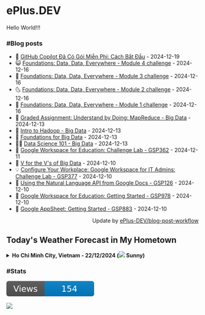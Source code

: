 # ePlus.DEV

Hello World!!!

### #Blog posts

- 🧰 [GitHub Copilot Đã Có Gói Miễn Phí: Cách Bắt Đầu](https://eplus.dev/github-copilot-da-co-goi-mien-phi-cach-bat-dau) - 2024-12-19 
- 😺 [Foundations: Data, Data, Everywhere - Module 4 challenge](https://eplus.dev/foundations-data-data-everywhere-module-4-challenge) - 2024-12-16 
- 🗽 [Foundations: Data, Data, Everywhere - Module 3 challenge](https://eplus.dev/foundations-data-data-everywhere-module-3-challenge) - 2024-12-16 
- 🌜 [Foundations: Data, Data, Everywhere - Module 2 challenge](https://eplus.dev/foundations-data-data-everywhere-module-2-challenge) - 2024-12-16 
- 📝 [Foundations: Data, Data, Everywhere - Module 1 challenge](https://eplus.dev/foundations-data-data-everywhere-module-1-challenge) - 2024-12-16 
- 🚀 [Graded Assignment: Understand by Doing: MapReduce - Big Data](https://eplus.dev/graded-assignment-understand-by-doing-mapreduce-big-data) - 2024-12-13 
- 💼 [Intro to Hadoop - Big Data](https://eplus.dev/intro-to-hadoop-big-data) - 2024-12-13 
- 🦣 [Foundations for Big Data](https://eplus.dev/foundations-for-big-data) - 2024-12-13 
- 👨‍🏫 [Data Science 101 - Big Data](https://eplus.dev/data-science-101-big-data) - 2024-12-13 
- 🔭 [Google Workspace for Education: Challenge Lab - GSP362](https://eplus.dev/google-workspace-for-education-challenge-lab-gsp362) - 2024-12-11 
- 🤡 [V for the V&#39;s of Big Data](https://eplus.dev/v-for-the-vs-of-big-data) - 2024-12-10 
- 💡 [Configure Your Workplace: Google Workspace for IT Admins: Challenge Lab - GSP377](https://eplus.dev/configure-your-workplace-google-workspace-for-it-admins-challenge-lab-gsp377) - 2024-12-10 
- 🦣 [Using the Natural Language API from Google Docs - GSP126](https://eplus.dev/using-the-natural-language-api-from-google-docs-gsp126) - 2024-12-10 
- 💪 [Google Workspace for Education: Getting Started - GSP978](https://eplus.dev/google-workspace-for-education-getting-started-gsp978) - 2024-12-10 
- 🤡 [Google AppSheet: Getting Started - GSP883](https://eplus.dev/google-appsheet-getting-started-gsp883) - 2024-12-10 


<div align="right">
    Update by <a target="_blank" href="https://github.com/ePlus-DEV/blog-post-workflow">ePlus-DEV/blog-post-workflow</a>
</div>


## Today's Weather Forecast in My Hometown



<details>
    <summary><b>Ho Chi Minh City, Vietnam - 22/12/2024 (<img src="https://cdn.weatherapi.com/weather/64x64/day/113.png" width="25" /> Sunny)</b>
    </summary>

    
<table>
    <tr>
        <th>Hour</th>
        <td>00:00</td><td>01:00</td><td>02:00</td><td>03:00</td><td>04:00</td><td>05:00</td><td>06:00</td><td>07:00</td><td>08:00</td><td>09:00</td><td>10:00</td><td>11:00</td><td>12:00</td><td>13:00</td><td>14:00</td><td>15:00</td><td>16:00</td><td>17:00</td><td>18:00</td><td>19:00</td><td>20:00</td><td>21:00</td><td>22:00</td><td>23:00</td>
    </tr>
    <tr>
        <th>Weather</th>
        <td><img src="https://cdn.weatherapi.com/weather/64x64/night/113.png"></img></td><td><img src="https://cdn.weatherapi.com/weather/64x64/night/113.png"></img></td><td><img src="https://cdn.weatherapi.com/weather/64x64/night/113.png"></img></td><td><img src="https://cdn.weatherapi.com/weather/64x64/night/113.png"></img></td><td><img src="https://cdn.weatherapi.com/weather/64x64/night/113.png"></img></td><td><img src="https://cdn.weatherapi.com/weather/64x64/night/113.png"></img></td><td><img src="https://cdn.weatherapi.com/weather/64x64/night/113.png"></img></td><td><img src="https://cdn.weatherapi.com/weather/64x64/day/113.png"></img></td><td><img src="https://cdn.weatherapi.com/weather/64x64/day/113.png"></img></td><td><img src="https://cdn.weatherapi.com/weather/64x64/day/113.png"></img></td><td><img src="https://cdn.weatherapi.com/weather/64x64/day/113.png"></img></td><td><img src="https://cdn.weatherapi.com/weather/64x64/day/113.png"></img></td><td><img src="https://cdn.weatherapi.com/weather/64x64/day/113.png"></img></td><td><img src="https://cdn.weatherapi.com/weather/64x64/day/113.png"></img></td><td><img src="https://cdn.weatherapi.com/weather/64x64/day/113.png"></img></td><td><img src="https://cdn.weatherapi.com/weather/64x64/day/113.png"></img></td><td><img src="https://cdn.weatherapi.com/weather/64x64/day/113.png"></img></td><td><img src="https://cdn.weatherapi.com/weather/64x64/day/113.png"></img></td><td><img src="https://cdn.weatherapi.com/weather/64x64/night/113.png"></img></td><td><img src="https://cdn.weatherapi.com/weather/64x64/night/113.png"></img></td><td><img src="https://cdn.weatherapi.com/weather/64x64/night/113.png"></img></td><td><img src="https://cdn.weatherapi.com/weather/64x64/night/116.png"></img></td><td><img src="https://cdn.weatherapi.com/weather/64x64/night/113.png"></img></td><td><img src="https://cdn.weatherapi.com/weather/64x64/night/113.png"></img></td>
    </tr>
    <tr>
        <th>Condition</th>
        <td width="200px">Clear </td><td width="200px">Clear </td><td width="200px">Clear </td><td width="200px">Clear </td><td width="200px">Clear </td><td width="200px">Clear </td><td width="200px">Clear </td><td width="200px">Sunny</td><td width="200px">Sunny</td><td width="200px">Sunny</td><td width="200px">Sunny</td><td width="200px">Sunny</td><td width="200px">Sunny</td><td width="200px">Sunny</td><td width="200px">Sunny</td><td width="200px">Sunny</td><td width="200px">Sunny</td><td width="200px">Sunny</td><td width="200px">Clear </td><td width="200px">Clear </td><td width="200px">Clear </td><td width="200px">Partly Cloudy </td><td width="200px">Clear </td><td width="200px">Clear </td>
    </tr>
    <tr>
        <th>Temperature</th>
        <td>23.2 °C</td><td>23 °C</td><td>22.6 °C</td><td>22.4 °C</td><td>22.2 °C</td><td>21.9 °C</td><td>21.5 °C</td><td>21.5 °C</td><td>22.6 °C</td><td>24.4 °C</td><td>25.5 °C</td><td>27.7 °C</td><td>28.6 °C</td><td>29.2 °C</td><td>29.4 °C</td><td>29.1 °C</td><td>28.3 °C</td><td>26.7 °C</td><td>25.6 °C</td><td>24.6 °C</td><td>24 °C</td><td>23.5 °C</td><td>23.1 °C</td><td>22.5 °C</td>
    </tr>
    <tr>
        <th>Wind</th>
        <td>2.5 kph</td><td>2.9 kph</td><td>2.5 kph</td><td>1.4 kph</td><td>5.4 kph</td><td>6.8 kph</td><td>6.8 kph</td><td>7.9 kph</td><td>7.9 kph</td><td>7.2 kph</td><td>8.6 kph</td><td>9.4 kph</td><td>9 kph</td><td>10.4 kph</td><td>9.7 kph</td><td>10.8 kph</td><td>9.7 kph</td><td>6.1 kph</td><td>3.6 kph</td><td>5.4 kph</td><td>4.7 kph</td><td>2.9 kph</td><td>6.1 kph</td><td>5.8 kph</td>
    </tr>
</table>


<div align="right">
    Updated at: 2024-12-22T03:48:24Z - by <a target="_blank"
        href="https://github.com/ePlus-DEV/weather-forecast">ePlus-DEV/weather-forecast</a>
</div>
</details>


### #Stats

[![Image of counter](https://github.com/ePlus-DEV/view-counter/blob/main/svg/685088620/badge.svg)](https://github.com/ePlus-DEV/view-counter/blob/main/readme/685088620/week.md)

![](https://komarev.com/ghpvc/?username=ePlus-DEV&style=for-the-badge)
